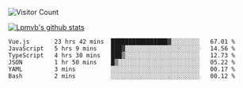 ![Visitor Count](https://profile-counter.glitch.me/Lpmvb/count.svg)

[![Lpmvb's github stats](https://github-readme-stats.vercel.app/api?username=lpmvb&show_icons=true&title_color=fff&icon_color=79ff97&text_color=9f9f9f&bg_color=151515)](https://github.com/anuraghazra/github-readme-stats)

<!--
Here are some ideas to get you started:

- 🔭 I’m currently working on ...
- 🌱 I’m currently learning ...
- 👯 I’m looking to collaborate on ...
- 🤔 I’m looking for help with ...
- 💬 Ask me about ...
- 📫 How to reach me: ...
- 😄 Pronouns: ...
- ⚡ Fun fact: ...
-->

<!--START_SECTION:waka-->

```text
Vue.js       23 hrs 42 mins  ████████████████▓░░░░░░░░   67.01 %
JavaScript   5 hrs 9 mins    ███▓░░░░░░░░░░░░░░░░░░░░░   14.56 %
TypeScript   4 hrs 30 mins   ███▒░░░░░░░░░░░░░░░░░░░░░   12.73 %
JSON         1 hr 50 mins    █▒░░░░░░░░░░░░░░░░░░░░░░░   05.22 %
YAML         3 mins          ░░░░░░░░░░░░░░░░░░░░░░░░░   00.17 %
Bash         2 mins          ░░░░░░░░░░░░░░░░░░░░░░░░░   00.12 %
```

<!--END_SECTION:waka-->
